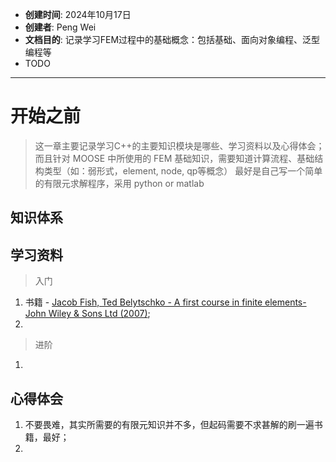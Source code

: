 - **创建时间**: 2024年10月17日
- **创建者**: Peng Wei
- **文档目的**: 记录学习FEM过程中的基础概念：包括基础、面向对象编程、泛型编程等
- TODO
---

# 开始之前
> 这一章主要记录学习C++的主要知识模块是哪些、学习资料以及心得体会；
> 而且针对 MOOSE 中所使用的 FEM 基础知识，需要知道计算流程、基础结构类型（如：弱形式，element, node, qp等概念）
> 最好是自己写一个简单的有限元求解程序，采用 python or matlab

## 知识体系


## 学习资料
> 入门
1. 书籍 - [Jacob Fish, Ted Belytschko - A first course in finite elements-John Wiley & Sons Ltd (2007)](http://libgen.rs/);
2. 

> 进阶
1. 

## 心得体会
1. 不要畏难，其实所需要的有限元知识并不多，但起码需要不求甚解的刷一遍书籍，最好；
2. 